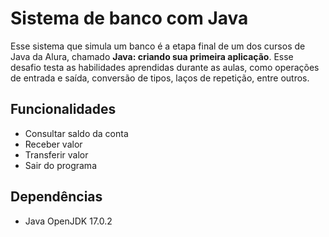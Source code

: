 # Sistema de banco com Java

Esse sistema que simula um banco é a etapa final de um dos cursos de Java da Alura, chamado **Java: criando sua primeira aplicação**. Esse desafio testa as habilidades aprendidas durante as aulas, como operações de entrada e saída, conversão de tipos, laços de repetição, entre outros.

## Funcionalidades

- Consultar saldo da conta
- Receber valor
- Transferir valor
- Sair do programa

## Dependências
- Java OpenJDK 17.0.2

